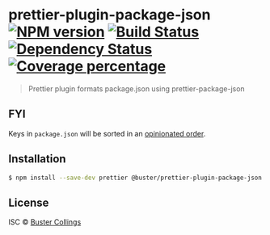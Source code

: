 # prettier-plugin-package-json [![NPM version][npm-image]][npm-url] [![Build Status][travis-image]][travis-url] [![Dependency Status][daviddm-image]][daviddm-url] [![Coverage percentage][coveralls-image]][coveralls-url]

> Prettier plugin formats package.json using prettier-package-json

## FYI

Keys in `package.json` will be sorted in an [opinionated order](https://github.com/cameronhunter/prettier-package-json#consistent-key-order).

## Installation

```sh
$ npm install --save-dev prettier @buster/prettier-plugin-package-json
```

## License

ISC © [Buster Collings]()

[npm-image]: https://badge.fury.io/js/prettier-plugin-package-json.svg
[npm-url]: https://npmjs.org/package/prettier-plugin-package-json
[travis-image]: https://travis-ci.com/busterc/prettier-plugin-package-json.svg?branch=master
[travis-url]: https://travis-ci.com/busterc/prettier-plugin-package-json
[daviddm-image]: https://david-dm.org/busterc/prettier-plugin-package-json.svg?theme=shields.io
[daviddm-url]: https://david-dm.org/busterc/prettier-plugin-package-json
[coveralls-image]: https://coveralls.io/repos/busterc/prettier-plugin-package-json/badge.svg
[coveralls-url]: https://coveralls.io/r/busterc/prettier-plugin-package-json
